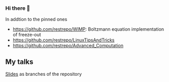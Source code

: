 ### Hi there 👋

In addtion to the pinned ones
* https://github.com/restrepo/WIMP: Boltzmann equation implementation of freeze-out
* https://github.com/restrepo/LinuxTipsAndTricks
* https://github.com/restrepo/Advanced_Computation

## My talks
[Slides](https://github.com/restrepo/myslides) as branches of the repository

<!--
**restrepo/restrepo** is a ✨ _special_ ✨ repository because its `README.md` (this file) appears on your GitHub profile.

Here are some ideas to get you started:

- 🔭 I’m currently working on ...
- 🌱 I’m currently learning ...
- 👯 I’m looking to collaborate on ...
- 🤔 I’m looking for help with ...
- 💬 Ask me about ...
- 📫 How to reach me: ...
- 😄 Pronouns: ...
- ⚡ Fun fact: ...
-->
